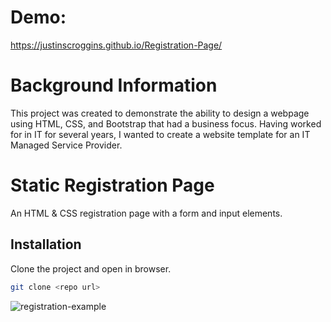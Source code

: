# Demo:
https://justinscroggins.github.io/Registration-Page/

# Background Information

This project was created to demonstrate the ability to design a webpage using HTML, CSS, and Bootstrap that had a business focus. Having worked for in IT for several years, I wanted to create a website template for an IT Managed Service Provider.

# Static Registration Page

An HTML & CSS registration page with a form and input elements.

## Installation

Clone the project and open in browser.

```bash
git clone <repo url>
```

![registration-example](https://i.ibb.co/xXvsx1p/image.png)

